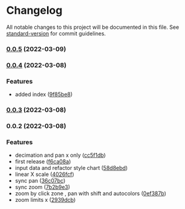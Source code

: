 # Changelog

All notable changes to this project will be documented in this file. See [standard-version](https://github.com/conventional-changelog/standard-version) for commit guidelines.

### [0.0.5](https://github.com/mdof/timeseries-svelte/compare/v0.0.4...v0.0.5) (2022-03-09)

### [0.0.4](https://github.com/mdof/timeseries-svelte/compare/v0.0.3...v0.0.4) (2022-03-08)

### Features

- added index ([9f85be8](https://github.com/mdof/timeseries-svelte/commit/9f85be87d0f2190a797f40d7bb22d9984de6c4f7))

### [0.0.3](https://github.com/mdof/timeseries-svelte/compare/v0.0.2...v0.0.3) (2022-03-08)

### 0.0.2 (2022-03-08)

### Features

- decimation and pan x only ([cc5f1db](https://github.com/mdof/timeseries-svelte/commit/cc5f1dbd92c8b7d599d8d0a32446a5092bdfc3e8))
- first release ([f6ca08a](https://github.com/mdof/timeseries-svelte/commit/f6ca08a2e07c59bf539143acc1027a8c18e9f284))
- input data and refactor style chart ([58d8ebd](https://github.com/mdof/timeseries-svelte/commit/58d8ebd9381407d7d1fd3dedc07c19e28335c40b))
- linear X scale ([4026fcf](https://github.com/mdof/timeseries-svelte/commit/4026fcfc87cc6cdb4c7c66bd811c826764ec2fab))
- sync pan ([36c07bc](https://github.com/mdof/timeseries-svelte/commit/36c07bc06421cbfbc19a1af7bb0b8b0e31906017))
- sync zoom ([7b2b9e3](https://github.com/mdof/timeseries-svelte/commit/7b2b9e3d039403f457c852c57acb085b2646a916))
- zoom by click zone , pan with shift and autocolors ([0ef387b](https://github.com/mdof/timeseries-svelte/commit/0ef387b8bc3a866a5b3ce4338828d0977abdf556))
- zoom limits x ([2939dcb](https://github.com/mdof/timeseries-svelte/commit/2939dcb9758cfb7cfbfe4cd8de1d9023a05cedae))
